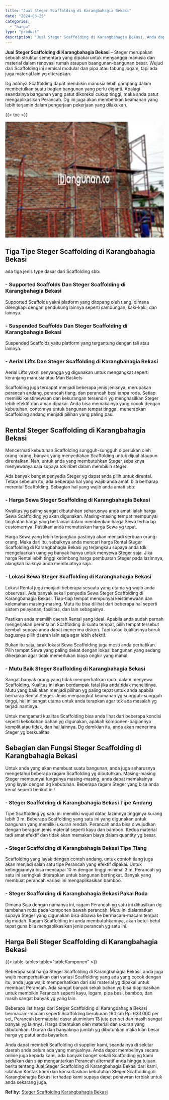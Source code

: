 ```yaml
---
title: "Jual Steger Scaffolding di Karangbahagia Bekasi"
date: "2024-03-25"
categories: 
  - "harga"
type: "product"
description: "Jual Steger Scaffolding di Karangbahagia Bekasi. Anda dapat membeli Scaffolding di supplier kami, seandainya di sekitar daerah anda belum ada yang menjualnya..."
---
```


**Jual Steger Scaffolding di Karangbahagia Bekasi** – Steger merupakan sebuah struktur sementara yang dipakai untuk menyangga manusia dan material dalam renovasi rumah ataupun baangunan-bangunan besar. Wujud dari Scaffolding ini semisal modular dan pipa atau tabung logam, tapi ada juga material lain yg diterapkan.

Dg adanya Scaffolding dapat membikin manusia lebih gampang dalam membetulkan suatu bagian bangunan yang perlu diganti. Apalagi seandainya bangunan yang patut dikoreksi cukup tinggi, maka anda patut mengaplikasikan Perancah. Dg ini juga akan memberikan keamanan yang lebih terjamin dalam pengerjaan pekerjaan yang dilakukan.

{{< toc >}}

![Jual Steger Scaffolding di Karangbahagia Bekasi](/images/sewa-scaffolding-steger-31.png)

## Tiga Tipe Steger Scaffolding di Karangbahagia Bekasi

ada tiga jenis type dasar dari Scaffolding sbb:

### \- Supported Scaffolds Dan Steger Scaffolding di Karangbahagia Bekasi

Supported Scaffolds yakni platform yang ditopang oleh tiang, dimana dilengkapi dengan pendukung lainnya seperti sambungan, kaki-kaki, dan lainnya.

### \- Suspended Scaffolds Dan Steger Scaffolding di Karangbahagia Bekasi

Suspended Scaffolds yaitu platform yang tergantung dengan tali atau lainnya.

### \- Aerial Lifts Dan Steger Scaffolding di Karangbahagia Bekasi

Aerial Lifts yakni penyangga yg digunakan untuk mengangkat seperti keranjang manusia atau Man Baskets

Scaffolding juga terdapat menjadi beberapa jenis jenisnya, merupakan perancah andang, perancah tiang, dan perancah besi tanpa roda. Setiap memiliki keistimewaan dan kekurangan tersendiri yg menghasilkan Steger lebih efektif dan aman dipakai. Anda bisa memakainya yang cocok dengan kebutuhan, contohnya untuk bangunan tempat tinggal, menerapkan Scaffolding andang menjadi pilihan yang paling pas.

## Rental Steger Scaffolding di Karangbahagia Bekasi

Mencermati kebutuhan Scaffolding sungguh-sungguh diperlukan oleh orang-orang, banyak yang menyediakan Scaffolding untuk dijual ataupun direntalkan. Nah, untuk anda yang membutuhkan Steger sebaiknya menyewanya saja supaya tdk ribet dalam membikin steger.

Ada banyak banget penyedia Steger yg dapat anda pilih untuk dirental. Tetapi sebelum itu, ada beberapa hal yang wajib anda amati bila berharap merental Scaffolding. Sebagian hal yang wajib anda amati sbb:

### \- Harga Sewa Steger Scaffolding di Karangbahagia Bekasi

Kwalitas yg paling sangat dibutuhkan seharusnya anda amati ialah harga Sewa Scaffolding yg akan digunakan. Masing-masing tempat mempunyai tingkatan harga yang berlainan dalam memberikan harga Sewa terhadap customernya. Pastikan anda memutuskan harga Sewa yg tepat.

Harga Sewa yang lebih terjangkau pastinya akan menjadi serbuan orang-orang. Maka dari itu, sebaiknya anda mencari harga Rental Steger Scaffolding di Karangbahagia Bekasi yg terjangkau supaya anda tdk mengeluarkan uang yg banyak hanya untuk menyewa Steger saja. Jika harga Rental lebih tinggi ketimbang harga pembuatan Steger pada lazimnya, alangkah baiknya anda membuatnya saja.

### \- Lokasi Sewa Steger Scaffolding di Karangbahagia Bekasi

Lokasi Rental juga menjadi beberapa sesuatu yang utama yg wajib anda observasi. Ada banyak sekali penyedia Sewa Steger Scaffolding di Karangbahagia Bekasi. Tiap-tiap tempat mempunyai keistimewaan dan kelemahan masing-masing. Mutu itu bisa dilihat dari beberapa hal seperti sistem pelayanan, fasilitas, dan lain sebagainya.

Pastikan anda memilih daerah Rental yang ideal. Apabila anda sudah pernah mengerjakan perentalan Scaffolding di suatu tempat, pilih tempat tersebut kembali supaya anda dapat menerima diskon. Tapi kalau kualitasnya buruk bagusnya pilih daerah lain saja agar lebih efektif.

Bukan itu saja, jarak lokasi Sewa Scaffolding juga mesti anda perhatikan. Pilih tempat Sewa yang paling dekat dengan lokasi bangunan yang sedang dikerjakan agar tidak memerlukan biaya ongkir yang mahal.

### \- Mutu Baik Steger Scaffolding di Karangbahagia Bekasi

Sangat banyak orang yang tidak memperhatikan mutu dalam menyewa Scaffolding. Kualitas ini akan berdampak fatal jika anda tidak menelitinya. Mutu yang baik akan menjadi pilihan yg paling tepat untuk anda apabila berharap Rental Steger. Jenis menyangkut keamanan yg sungguh-sungguh tinggi, hal ini sangat utama untuk anda terapkan agar tdk ada masalah yg terjadi nantinya.

Untuk mengamati kualitas Scaffolding bisa anda lihat dari beberapa kondisi seperti kekokohan bahan yg digunakan, apakah komponen-bagiannya komplit atau tidak, dan hal lainnya. Dg demikian itu, anda akan menerima Steger yg berkualitas.

## Sebagian dan Fungsi Steger Scaffolding di Karangbahagia Bekasi

Untuk anda yang akan membuat suatu bangunan, anda juga seharusnya mengetahui beberapa ragam Scaffolding yg dibutuhkan. Masing-masing Steger mempunyai fungsinya masing-masing, anda dapat memakainya yang layak dengan dg kebutuhan. Beberapa ragam Steger yang bisa anda kenal seperti berikut ini!

### \- Steger Scaffolding di Karangbahagia Bekasi Tipe Andang

Tipe Scaffolding yg satu ini memiliki wujud datar, lazimnya tingginya kurang lebih 3 m. Beberapa Scaffolding yang satu ini yang digunakan untuk bangunan yang memiliki ukuran rendah. Perancah anda bisa diwujudkan dengan beragam jenis material seperti kayu dan bamboo. Kedua material tadi amat efektif dan tidak akan memakan biaya dalam quantity yg besar.

### \- Steger Scaffolding di Karangbahagia Bekasi Tipe Tiang

Scaffolding yang layak dengan contoh andang, untuk contoh tiang juga akan menjadi salah satu tipe Perancah yang efektif dipakai. Untuk ketinggiannya bisa mencapai 10 m dengan tinggi minimal 3 m. Perancah yg satu ini seringkali diterapkan untuk bangunan bertingkat. Banyak yang membuat perancah variasi ini mengaplikasikan bamboo.

### \- Steger Scaffolding di Karangbahagia Bekasi Pakai Roda

Dimana Saja dengan namanya ini, ragam Perancah yg satu ini dihasilkan dg tambahan roda pada komponen bawah perancah. Mutu ini dialamatkan supaya Steger yang digunakan bisa dibawa ke bermacam-macam tempat dg mudah. Ragam Scaffolding ini anda membutuhkannya, akan betul-betul tepat guna bila mengaplikasikan jenis perancah yg satu ini.

## Harga Beli Steger Scaffolding di Karangbahagia Bekasi

{{< table-tables table="tableKomponen" >}}

Beberapa soal harga Steger Scaffolding di Karangbahagia Bekasi, anda juga wajib memperhatikan dari variasi Scaffolding yang ada yang cocok dengan itu, anda juga wajib memperhatikan dari sisi material yg dipakai untuk membaut Perancah. Ada sangat banyak sekali bahan yg bisa diaplikasikan untuk membikin Perancah seperti kayu, logam, pipa besi, bamboo, dan masih sangat banyak yg yang lain.

Beberapa list harga dari Steger Scaffolding di Karangbahagia Bekasi bermacam-macam seperti Scaffolding berukuran 190 cm Rp. 633.000 per set, Perancah bermaterial dasar aluminium 13 juta per set dan masih sangat banyak yg lainnya. Harga ditentukan oleh material dan ukuran yang dibutuhkan. Ukuran dan banyaknya jumlah yg dibutuhkan maka kian besar harga yg patut anda bayarkan.

Anda dapat membeli Scaffolding di supplier kami, seandainya di sekitar daerah anda belum ada yang menjualnya. Anda dapat membelinya secara online juga kepada kami, ada banyak banget sekali Scaffolding yg kami sediakan dan siap mengantarkan Perancah alternatif anda hingga tujuan. berita tentang Jual Steger Scaffolding di Karangbahagia Bekasi dari kami, silahkan Kontak kami dan konsultasikan kebutuhan Steger Scaffolding di Karangbahagia Bekasi terhadap kami supaya dapat penawran terbiak untuk anda sekarang juga.

**Ref by:** [Steger Scaffolding Karangbahagia Bekasi](https://id.wikipedia.org/wiki/Steger)
